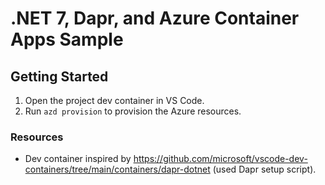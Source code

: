 # .NET 7, Dapr, and Azure Container Apps Sample

## Getting Started

1. Open the project dev container in VS Code.
1. Run `azd provision` to provision the Azure resources.

### Resources
- Dev container inspired by https://github.com/microsoft/vscode-dev-containers/tree/main/containers/dapr-dotnet (used Dapr setup script).
